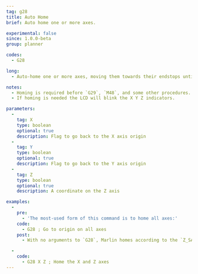 ```yaml
---
tag: g28
title: Auto Home
brief: Auto home one or more axes.

experimental: false
since: 1.0.0-beta
group: planner

codes:
  - G28

long:
  - Auto-home one or more axes, moving them towards their endstops until triggered. Each axis is backed off and re-bumped according to the `[XYZ]_HOME_BUMP_MM` and `HOMING_BUMP_DIVISOR` settings.

notes:
  - Homing is required before `G29`, `M48`, and some other procedures.
  - If homing is needed the LCD will blink the X Y Z indicators.

parameters:
  -
    tag: X
    type: boolean
    optional: true
    description: Flag to go back to the X axis origin
  -
    tag: Y
    type: boolean
    optional: true
    description: Flag to go back to the Y axis origin
  -
    tag: Z
    type: boolean
    optional: true
    description: A coordinate on the Z axis

examples:
  -
    pre:
      - 'The most-used form of this command is to home all axes:'
    code:
      - G28 ; Go to origin on all axes
    post:
      - With no arguments to `G28`, Marlin homes according to the `Z_SAFE_HOMING`, `QUICK_HOME` and `HOME_Y_BEFORE_X` settings.

  -
    code:
      - G28 X Z ; Home the X and Z axes
---
```

